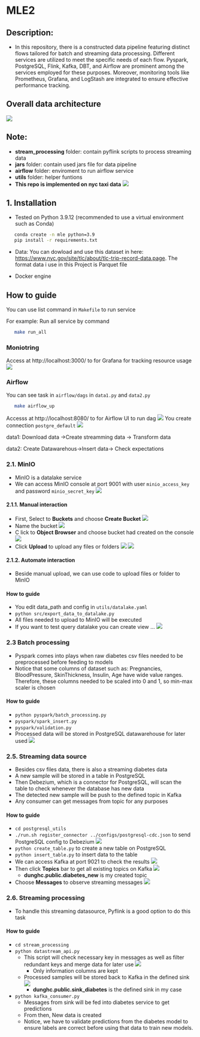# MLE2
## **Description**: 

+ In this repository, there is a constructed data pipeline featuring distinct flows tailored for batch and streaming data processing. Different services are utilized to meet the specific needs of each flow. Pyspark, PostgreSQL, Flink, Kafka, DBT, and Airflow are prominent among the services employed for these purposes. Moreover, monitoring tools like Prometheus, Grafana, and LogStash are integrated to ensure effective performance tracking.

## Overall data architecture

![](imgs/final1.png)


## Note:
+ **stream_processing** folder: contain pyflink scripts to process streaming data
+ **jars** folder: contain used jars file for data pipeline 
+ **airflow** folder: enviroment to run airflow service
+ **utils** folder: helper funtions
+ **This repo is implemented on nyc taxi data**
![](imgs/gcs.png)
## 1. Installation
+ Tested on Python 3.9.12 (recommended to use a virtual environment such as Conda)
 ```bash
    conda create -n mle python=3.9
    pip install -r requirements.txt
 ```

+ Data: You can dowload and use this dataset in here: https://www.nyc.gov/site/tlc/about/tlc-trip-record-data.page. The format data i use in this Project is Parquet file

+ Docker engine
## How to guide 

You can use list command in `Makefile` to run service

For example: Run all service by command

 ```bash
    make run_all
 ```
 ### Moniotring 
 Access at http://localhost:3000/ to for Grafana for tracking resource usage 
  ![](imgs/grafana.png)
  
 ### Airflow


 You can see task in `airflow/dags` in  `data1.py` and `data2.py`

 ```bash
    make airflow_up
 ```

 Accesss at http://localhost:8080/ to for Airflow UI to run dag
 ![](imgs/airflow.png)
 You create connection `postgre_default` 
 ![](imgs/airflow1.png)

 data1: Download data ->Create streamming data -> Transform data

 data2: Create Datawarehous->Insert data-> Check expectations

### 2.1. MinIO
+ MinIO is a datalake service
+ We can access MinIO console at port 9001 with user `minio_access_key` and password `minio_secret_key`
![](imgs/minio.png)
#### 2.1.1. Manual interaction
+ First, Select to **Buckets** and   choose **Create Bucket**
![](imgs/minio1.png)
+ Name the bucket 
![](imgs/minio2.png)
+ C lick to **Object Browser** and choose bucket had created on the console
![](imgs/minio3.png)
+ Click **Upload** to upload any files or folders
![](imgs/minio4.png)
![](imgs/minio5.png)
#### 2.1.2. Automate interaction
+ Beside manual upload, we can use code to upload files or folder to MinIO
#### How to guide
+ You edit data_path and config in `utils/datalake.yaml`
+ ```python src/export_data_to_datalake.py```
+ All files needed to upload to MinIO will be executed
+ If you want to test query datalake you can create view ... 
![](imgs/minio6.png)
### 2.3 Batch processing
+ Pyspark comes into plays when raw diabetes csv files needed to be preprocessed before feeding to models
+ Notice that some columns of dataset such as: Pregnancies, BloodPressure, SkinThickness, Insulin, Age have wide value ranges. Therefore, these columns needed to be scaled into 0 and 1, so min-max scaler is chosen 
#### How to guide

+ ```python pyspark/batch_processing.py``` 
+ ```pyspark/spark_insert.py```
+ ```pyspark/validation.py```
+ Processed data will be stored in PostgreSQL datawarehouse for later used
![](imgs/monitoring_architecture.png)
### 2.5. Streaming data source
+ Besides csv files data, there is also a streaming diabetes data
+ A new sample will be stored in a table in PostgreSQL
+ Then Debezium, which is a connector for PostgreSQL, will scan the table to check whenever the database has new data
+ The detected new sample will be push to the defined topic in Kafka
+ Any consumer can get messages from topic for any purposes
#### How to guide
+ ```cd postgresql_utils```
+ ```./run.sh register_connector ../configs/postgresql-cdc.json``` to send PostgreSQL config to Debezium
![](imgs/debezium.png)
+ ```python create_table.py``` to create a new table on PostgreSQL
+ ```python insert_table.py``` to insert data to the table
+ We can access Kafka at port 9021 to check the results
![](imgs/kafka.png)
+ Then click **Topics** bar to get all existing topics on Kafka
![](imgs/kafka2.png)
    + **dunghc.public.diabetes_new** is my created topic
+ Choose **Messages** to observe streaming messages
![](imgs/kafka1.png)

### 2.6. Streaming processing
+ To handle this streaming datasource, Pyflink is a good option to do this task
#### How to guide
+ ```cd stream_processing```
+ ```python datastream_api.py```
    + This script will check necessary key in messages as well as filter redundant keys and merge data for later use
![](imgs/flink2.png)
        + Only information columns are kept
    + Processed samples will be stored back to Kafka in the defined sink
![](imgs/sink.png)
        + **dunghc.public.sink_diabetes** is the defined sink in my case
+ ```python kafka_consumer.py```
    + Messages from sink will be fed into diabetes service to get predictions
    + From then, New data is created
    + Notice, we have to validate predictions from the diabetes model to ensure labels are correct before using that data to train new models.